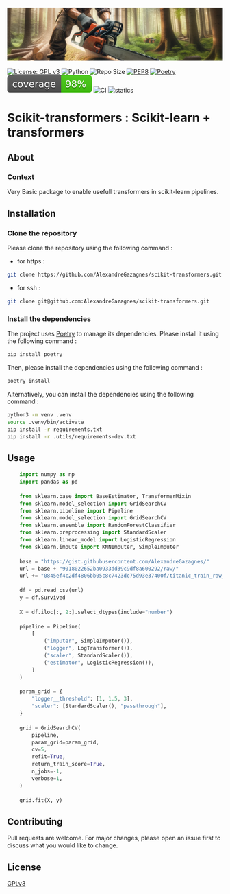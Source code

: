 ![image](./.assets/img.png)

[![License: GPL v3](https://img.shields.io/badge/License-GPLv3-blue.svg)](https://www.gnu.org/licenses/gpl-3.0)  ![Python](https://img.shields.io/badge/python-3.10.x-green.svg) ![Repo Size](https://img.shields.io/github/repo-size/Sulstice/global-chem)  [![PEP8](https://img.shields.io/badge/code%20style-pep8-orange.svg)](https://www.python.org/dev/peps/pep-0008/) [![Poetry](https://img.shields.io/endpoint?url=https://python-poetry.org/badge/v0.json)](https://python-poetry.org/) ![Coverage](./.assets/cov.svg) ![CI](https://github.com/AlexandreGazagnes/scikit-transformers/actions/workflows/ci.yaml/badge.svg) ![statics](https://github.com/AlexandreGazagnes/scikit-transformers/actions/workflows/statics.yaml/badge.svg)

# Scikit-transformers : Scikit-learn + transformers

## About

### Context

Very Basic package to enable usefull transformers in scikit-learn pipelines.


## Installation

### Clone the repository

Please clone the repository using the following command :

* for https :
```bash
git clone https://github.com/AlexandreGazagnes/scikit-transformers.git
```
* for ssh :
```bash
git clone git@github.com:AlexandreGazagnes/scikit-transformers.git
```

### Install the dependencies

The project uses [Poetry](https://python-poetry.org/) to manage its dependencies. Please install it using the following command :

```bash
pip install poetry
```

Then, please install the dependencies using the following command :

```bash
poetry install
```

Alternatively, you can install the dependencies using the following command :

```bash
python3 -m venv .venv
source .venv/bin/activate
pip install -r requirements.txt
pip install -r .utils/requirements-dev.txt
```

## Usage

```python
    import numpy as np
    import pandas as pd

    from sklearn.base import BaseEstimator, TransformerMixin
    from sklearn.model_selection import GridSearchCV
    from sklearn.pipeline import Pipeline
    from sklearn.model_selection import GridSearchCV
    from sklearn.ensemble import RandomForestClassifier
    from sklearn.preprocessing import StandardScaler
    from sklearn.linear_model import LogisticRegression
    from sklearn.impute import KNNImputer, SimpleImputer

    base = "https://gist.githubusercontent.com/AlexandreGazagnes/"
    url = base + "9018022652ba0933dd39c9df8a600292/raw/"
    url += "0845ef4c2df4806bb05c8c7423dc75d93e37400f/titanic_train_raw_csv"

    df = pd.read_csv(url)
    y = df.Survived

    X = df.iloc[:, 2:].select_dtypes(include="number")

    pipeline = Pipeline(
        [
            ("imputer", SimpleImputer()),
            ("logger", LogTransformer()),
            ("scaler", StandardScaler()),
            ("estimator", LogisticRegression()),
        ]
    )

    param_grid = {
        "logger__threshold": [1, 1.5, 3],
        "scaler": [StandardScaler(), "passthrough"],
    }

    grid = GridSearchCV(
        pipeline,
        param_grid=param_grid,
        cv=5,
        refit=True,
        return_train_score=True,
        n_jobs=-1,
        verbose=1,
    )

    grid.fit(X, y)
```

## Contributing

Pull requests are welcome. For major changes, please open an issue first to discuss what you would like to change.


## License

[GPLv3](LICENSE)